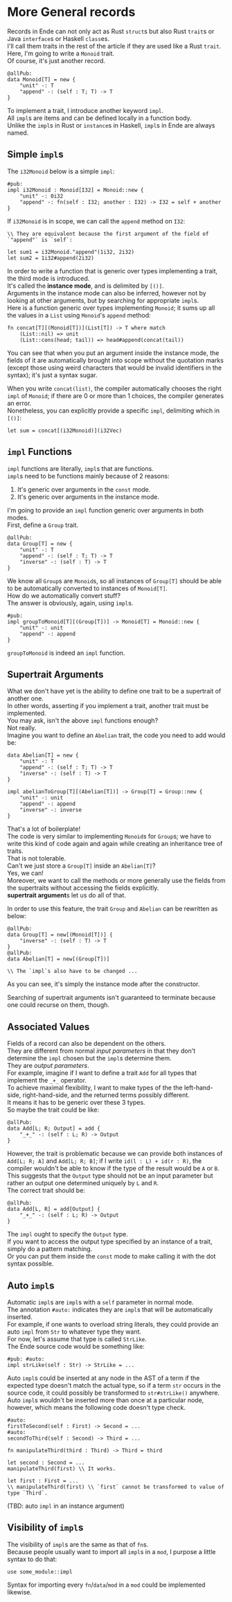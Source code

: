 # More General records

Records in Ende can not only act as Rust `struct`s but also Rust `trait`s or Java `interface`s or Haskell `class`es.  
I'll call them traits in the rest of the article if they are used like a Rust `trait`.  
Here, I'm going to write a `Monoid` trait.  
Of course, it's just another record.

```
@allPub:
data Monoid[T] = new {
    "unit" -: T
    "append" -: (self : T; T) -> T
}
```

To implement a trait, I introduce another keyword `impl`.  
All `impl`s are items and can be defined locally in a function body.  
Unlike the `impl`s in Rust or `instance`s in Haskell, `impl`s in Ende are always named.

## Simple `impl`s

The `i32Monoid` below is a simple `impl`:

```
#pub:
impl i32Monoid : Monoid[I32] = Monoid::new {
    "unit" -: 0i32
    "append" -: fn(self : I32; another : I32) -> I32 = self + another
}
```

If `i32Monoid` is in scope, we can call the `append` method on `I32`:

    \\ They are equivalent because the first argument of the field of `"append"` is `self`:

    let sum1 = i32Monoid."append"(1i32, 2i32)
    let sum2 = 1i32#append(2i32)

In order to write a function that is generic over types implementing a trait, the third mode is introduced.  
It's called the **instance mode**, and is delimited by `[()]`.  
Arguments in the instance mode can also be inferred, however not by looking at other arguments, but by searching for appropriate `impl`s.  
Here is a function generic over types implementing `Monoid`; it sums up all the values in a `List` using `Monoid`'s `append` method:

```
fn concat[T][(Monoid[T])](List[T]) -> T where match
    (List::nil) => unit
    (List::cons(head; tail)) => head#append(concat(tail))
```

You can see that when you put an argument inside the instance mode, the fields of it are automatically brought into scope without the quotation marks \(except those using weird characters that would be invalid identifiers in the syntax\); it's just a syntax sugar.

When you write `concat(list)`, the compiler automatically chooses the right `impl` of `Monoid`; if there are 0 or more than 1 choices, the compiler generates an error.  
Nonetheless, you can explicitly provide a specific `impl`, delimiting which in `[()]`:

```
let sum = concat[(i32Monoid)](i32Vec)
```

## `impl` Functions

`impl` functions are literally, `impl`s that are functions.  
`impl`s need to be functions mainly because of 2 reasons:

1. It's generic over arguments in the `const` mode.
2. It's generic over arguments in the instance mode.

I'm going to provide an `impl` function generic over arguments in both modes.  
First, define a `Group` trait.

```
@allPub:
data Group[T] = new {
    "unit" -: T
    "append" -: (self : T; T) -> T
    "inverse" -: (self : T) -> T
}
```

We know all `Group`s are `Monoid`s, so all instances of `Group[T]` should be able to be automatically converted to instances of `Monoid[T]`.  
How do we automatically convert stuff?  
The answer is obviously, again, using `impl`s.

```
#pub:
impl groupToMonoid[T][(Group[T])] -> Monoid[T] = Monoid::new {
    "unit" -: unit
    "append" -: append
}
```

`groupToMonoid` is indeed an `impl` function.

## Supertrait Arguments

What we don't have yet is the ability to define one trait to be a supertrait of another one.  
In other words, asserting if you implement a trait, another trait must be implemented.  
You may ask, isn't the above `impl` functions enough?  
Not really.  
Imagine you want to define an `Abelian` trait, the code you need to add would be:

```
data Abelian[T] = new {
    "unit" -: T
    "append" -: (self : T; T) -> T
    "inverse" -: (self : T) -> T
}

impl abelianToGroup[T][(Abelian[T])] -> Group[T] = Group::new {
    "unit" -: unit
    "append" -: append
    "inverse" -: inverse
}
```

That's a lot of boilerplate!  
The code is very similar to implementing `Monoid`s for `Group`s; we have to write this kind of code again and again while creating an inheritance tree of traits.  
That is not tolerable.  
Can't we just store a `Group[T]` inside an `Abelian[T]`?  
Yes, we can!  
Moreover, we want to call the methods or more generally use the fields from the supertraits without accessing the fields explicitly.  
**supertrait argument**s let us do all of that.

In order to use this feature, the trait `Group` and `Abelian` can be rewritten as below:

    @allPub:
    data Group[T] = new[(Monoid[T])] {
        "inverse" -: (self : T) -> T
    }
    @allPub:
    data Abelian[T] = new[(Group[T])]

    \\ The `impl`s also have to be changed ...

As you can see, it's simply the instance mode after the constructor.

Searching of supertrait arguments isn't guaranteed to terminate because one could recurse on them, though.

## Associated Values

Fields of a record can also be dependent on the others.  
They are different from normal _input parameters_ in that they don't determine the `impl` chosen but the `impl`s determine them.  
They are _output parameters_.  
For example, imagine if I want to define a trait `Add` for all types that implement the `_+_` operator.  
To achieve maximal flexibility, I want to make types of the the left-hand-side, right-hand-side, and the returned terms possibly different.  
It means it has to be generic over these 3 types.  
So maybe the trait could be like:

```
@allPub:
data Add[L; R; Output] = add {
    "_+_" -: (self : L; R) -> Output
}
```

However, the trait is problematic because we can provide both instances of `Add[L; R; A]` and `Add[L; R; B]`; if I write `id(l : L) + id(r : R)`, the compiler wouldn't be able to know if the type of the result would be `A` or `B`.  
This suggests that the `Output` type should not be an input parameter but rather an output one determined uniquely by `L` and `R`.  
The correct trait should be:

```
@allPub:
data Add[L, R] = add[Output] {
    "_+_" -: (self : L; R) -> Output
}
```

The `impl` ought to specify the `Output` type.  
If you want to access the output type specified by an instance of a trait, simply do a pattern matching.  
Or you can put them inside the `const` mode to make calling it with the dot syntax possible.

## Auto `impl`s

Automatic `impl`s are `impl`s with a `self` parameter in normal mode.  
The annotation `#auto:` indicates they are `impl`s that will be automatically inserted.  
For example, if one wants to overload string literals, they could provide an auto `impl` from `Str` to whatever type they want.  
For now, let's assume that type is called `StrLike`.  
The Ende source code would be something like:

```
#pub: #auto:
impl strLike(self : Str) -> StrLike = ...
```

Auto `impl`s could be inserted at any node in the AST of a term if the expected type doesn't match the actual type, so if a term `str` occurs in the source code, it could possibly be transformed to `str#strLike()` anywhere.  
Auto `impl`s wouldn't be inserted more than once at a particular node, however, which means the following code doesn't type check.

    #auto:
    firstToSecond(self : First) -> Second = ...
    #auto:
    secondToThird(self : Second) -> Third = ...

    fn manipulateThird(third : Third) -> Third = third

    let second : Second = ...
    manipulateThird(first) \\ It works.

    let first : First = ...
    \\ manipulateThird(first) \\ `first` cannot be transformed to value of type `Third`.

\(TBD: auto `impl` in an instance argument\)

## Visibility of `impl`s

The visibility of `impl`s are the same as that of `fn`s.  
Because people usually want to import all `impl`s in a `mod`, I purpose a little syntax to do that:

```
use some_module::impl
```

Syntax for importing every `fn`/`data`/`mod` in a `mod` could be implemented likewise.

